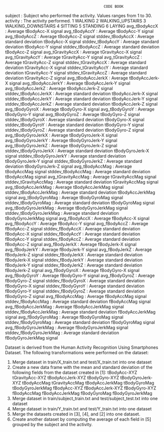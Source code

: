                                                  CODE BOOK
												 
subject                 : Subject who performed the activity. Values ranges from 1 to 30.
activity                : The activity performed.
                            1  WALKING
		                    2  WALKING_UPSTAIRS
		                    3  WALKING_DOWNSTAIRS
		                    4  SITTING
		                    5  STANDING
		                    6  LAYING
avg_tBodyAccX           : Average tBodyAcc-X signal
avg_tBodyAccY           : Average tBodyAcc-Y signal
avg_tBodyAccZ           : Average tBodyAcc-Z signal
stddev_tBodyAccX        : Average standard deviation tBodyAcc-X signal
stddev_tBodyAccY        : Average standard deviation tBodyAcc-Y signal
stddev_tBodyAccZ        : Average standard deviation tBodyAcc-Z signal
avg_tGravityAccX        : Average tGravityAcc-X signal
avg_tGravityAccY        : Average tGravityAcc-Y signal
avg_tGravityAccZ        : Average tGravityAcc-Z signal
stddev_tGravityAccX     : Average standard deviation tGravityAcc-X signal
stddev_tGravityAccY     : Average standard deviation tGravityAcc-Y signal
sttdev_tGravityAccZ     : Average standard deviation tGravityAcc-Z signal
avg_tBodyAccJerkX       : Average tBodyAccJerk-X signal
avg_tBodyAccJerkY       : Average tBodyAccJerk-Y signal
avg_tBodyAccJerkZ       : Average tBodyAccJerk-Z signal
stddev_tBodyAccJerkX    : Average standard deviation tBodyAccJerk-X signal
stddev_tBodyAccJerkY    : Average standard deviation tBodyAccJerk-Y signal
stddev_tBodyAccJerkZ    : Average standard deviation tBodyAccJerk-Z signal
avg_tBodyGyroX          : Average tBodyGyro-X signal
avg_tBodyGyroY          : Average tBodyGyro-Y signal
avg_tBodyGyroZ          : Average tBodyGyro-Z signal
stddev_tBodyGyroX       : Average standard deviation tBodyGyro-X signal
stddev_tBodyGyroY       : Average standard deviation tBodyGyro-Y signal
stddev_tBodyGyroZ       : Average standard deviation tBodyGyro-Z signal
avg_tBodyGyroJerkX      : Average tBodyGyroJerk-X signal
avg_tBodyGyroJerkY      : Average tBodyGyroJerk-Y signal
avg_tBodyGyroJerkZ      : Average tBodyGyroJerk-Z signal
stddev_tBodyGyroJerkX   : Average standard deviation tBodyGyroJerk-X signal
stddev_tBodyGyroJerkY   : Average standard deviation tBodyGyroJerk-Y signal
stddev_tBodyGyroJerkZ   : Average standard deviation tBodyGyroJerk-Z signal
avg_tBodyAccMag         : Average tBodyAccMag signal
stddev_tBodyAccMag      : Average standard deviation tBodyAccMag signal
avg_tGravityAccMag      : Average tGravityAccMag signal
stddev_tGravityAccMag   : Average standard deviation tGravityAccMag signal
avg_tBodyAccJerkMag     : Average tBodyAccJerkMag signal
stddev_tBodyAccJerkMag  : Average standard deviation tBodyAccJerkMag signal
avg_tBodyGyroMag        : Average tBodyGyroMag signal
stddev_tBodyGyroMag     : Average standard deviation tBodyGyroMag signal
avg_tBodyGyroJerkMag    : Average tBodyGyroJerkMag signal
stddev_tBodyGyroJerkMag : Average standard deviation tBodyGyroJerkMag signal
avg_fBodyAccX           : Average fBodyAcc-X signal
avg_fBodyAccY           : Average fBodyAcc-Y signal
avg_fBodyAccZ           : Average fBodyAcc-Z signal
stddev_fBodyAccX        : Average standard deviation fBodyAcc-X signal
stddev_fBodyAccY        : Average standard deviation fBodyAcc-Y signal
stddev_fBodyAccZ        : Average standard deviation fBodyAcc-Z signal
avg_fBodyJerkX          : Average fBodyJerk-X signal
avg_fBodyJerkY          : Average fBodyJerk-Y signal
avg_fBodyJerkZ          : Average fBodyJerk-Z signal
stddev_fBodyJerkX       : Average standard deviation fBodyJerk-X signal
stddev_fBodyJerkY       : Average standard deviation fBodyJerk-Y signal
stddev_fBodyJerkZ       : Average standard deviation fBodyJerk-Z signal
avg_fBodyGyroX          : Average fBodyGyro-X signal
avg_fBodyGyroY          : Average fBodyGyro-Y signal
avg_fBodyGyroZ          : Average fBodyGyro-Z signal
stddev_fBodyGyroX       : Average standard deviation fBodyGyro-X signal
stddev_fBodyGyroY       : Average standard deviation fBodyGyro-Y signal
stddev_fBodyGyroZ       : Average standard deviation fBodyGyro-Z signal
avg_fBodyAccMag         : Average fBodyAccMag signal
stddev_fBodyAccMag      : Average standard deviation fBodyAccMag signal
avg_fBodyAccJerkMag     : Average fBodyAccJerkMag signal
stddev_fBodyAccJerkMag  : Average standard deviation fBodyAccJerkMag signal
avg_fBodyGyroMag        : Average fBodyGyroMag signal
stddev_fBodyGyroMag     : Average standard deviation fBodyGyroMag signal
avg_fBodyGyroJerkMag    : Average fBodyGyroJerkMag signal
stddev_fBodyGyroJerkMag : Average standard deviation fBodyGyroJerkMag signal

Dataset is derived from the Human Activity Recognition Using Smartphones Dataset. The following transformations were performed on the dataset:
  1. Merge dataset in train/X_train.txt and test/X_train.txt into one dataset
  2. Create a new data frame with the mean and standard deviation of the following fields from the dataset created in [1]:
         tBodyAcc-XYZ
         tGravityAcc-XYZ
         tBodyAccJerk-XYZ
         tBodyGyro-XYZ
         tBodyGyroJerk-XYZ
         tBodyAccMag
         tGravityAccMag
         tBodyAccJerkMag
         tBodyGyroMag
         tBodyGyroJerkMag
         fBodyAcc-XYZ
         fBodyAccJerk-XYZ
         fBodyGyro-XYZ
         fBodyAccMag
         fBodyAccJerkMag
         fBodyGyroMag
         fBodyGyroJerkMag
  3. Merge dataset in train/subject_train.txt and test/subject_test.txt into one dataset
  4. Merge dataset in train/Y_train.txt and test/Y_train.txt into one dataset
  5. Merge the datasets created in [3], [4], and [2] into one dataset.
  6. Create another dataset by computing the average of each field in [5] grouped by the subject and the activity.